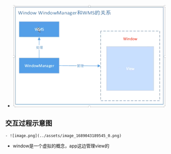 - ![image.png](../assets/image_1689042997197_0.png)
## 交互过程示意图
	- ![image.png](../assets/image_1689043189545_0.png)
- window是一个虚拟的概念，app这边管理view的